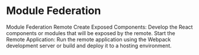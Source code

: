 # Module Federation
Module Federation Remote
Create Exposed Components:
Develop the React components or modules that will be exposed by the remote.
Start the Remote Application:
Run the remote application using the Webpack development server or build and deploy it to a hosting environment.
